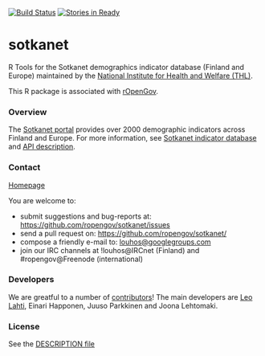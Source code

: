 [![Build
Status](https://api.travis-ci.org/rOpenGov/sotkanet.png)](https://travis-ci.org/rOpenGov/sotkanet)
[![Stories in
Ready](https://badge.waffle.io/ropengov/sotkanet.png?label=TODO)](http://waffle.io/ropengov/sotkanet)


sotkanet
========

R Tools for the Sotkanet demographics indicator database (Finland and
Europe) maintained by the [National Institute for Health and
Welfare (THL)](http://www.thl.fi).

This R package is associated with
[rOpenGov](http://ropengov.github.io).


### Overview

The [Sotkanet
portal](http://uusi.sotkanet.fi/portal/page/portal/etusivu/hakusivu)
provides over 2000 demographic indicators across Finland and
Europe. For more information, see [Sotkanet indicator
database](http://uusi.sotkanet.fi/portal/page/portal/etusivu/tietoa_palvelusta)
and [API
description](http://uusi.sotkanet.fi/portal/pls/portal/!PORTAL.wwpob_page.show?_docname=22001.PDF).


### Contact
  
  [Homepage](http://ropengov.github.io)

  You are welcome to:
  
  * submit suggestions and bug-reports at: https://github.com/ropengov/sotkanet/issues
  * send a pull request on: https://github.com/ropengov/sotkanet/
  * compose a friendly e-mail to: louhos@googlegroups.com
  * join our IRC channels at !louhos@IRCnet (Finland) and #ropengov@Freenode (international)

### Developers

  We are greatful to a number of
  [contributors](http://ropengov.github.io)! The main developers are
  [Leo Lahti](https://github.com/antagomir/), Einari Happonen, Juuso
  Parkkinen and Joona Lehtomaki.


### License

  See the [DESCRIPTION file](https://github.com/rOpenGov/sotkanet/blob/master/DESCRIPTION)


